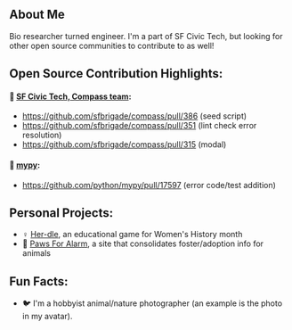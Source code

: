 ## About Me
Bio researcher turned engineer. I'm a part of SF Civic Tech, but looking for other open source communities to contribute to as well!

## Open Source Contribution Highlights:
#### 🏫 [SF Civic Tech, Compass team](https://github.com/sfbrigade/compass):
- https://github.com/sfbrigade/compass/pull/386 (seed script) 
- https://github.com/sfbrigade/compass/pull/351 (lint check error resolution)
- https://github.com/sfbrigade/compass/pull/315 (modal)

#### 🐍 [mypy](https://github.com/python/mypy):
- https://github.com/python/mypy/pull/17597 (error code/test addition)

## Personal Projects:
- ♀️ [Her-dle](https://her-dle.katrinaconnors.com/), an educational game for Women's History month
- 🐾 [Paws For Alarm](http://www.pawsforalarm.org/), a site that consolidates foster/adoption info for animals

## Fun Facts:
- 🐦 I'm a hobbyist animal/nature photographer (an example is the photo in my avatar).
<!--
**katconnors/katconnors** is a ✨ _special_ ✨ repository because its `README.md` (this file) appears on your GitHub profile.

Here are some ideas to get you started:

- 🔭 I’m currently working on ...
- 🌱 I’m currently learning ...
- 👯 I’m looking to collaborate on ...
- 🤔 I’m looking for help with ...
- 💬 Ask me about ...
- 📫 How to reach me: ...
- 😄 Pronouns: ...
- ⚡ Fun fact: ...
-->
